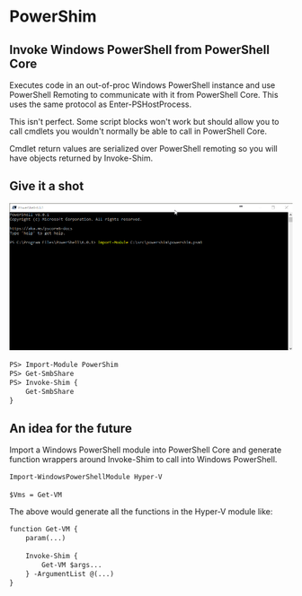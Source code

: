 # PowerShim 

## Invoke Windows PowerShell from PowerShell Core

Executes code in an out-of-proc Windows PowerShell instance and use PowerShell Remoting to communicate with it from PowerShell Core. This uses the same protocol as Enter-PSHostProcess.

This isn't perfect. Some script blocks won't work but should allow you to call cmdlets you wouldn't normally be able to call in PowerShell Core.

Cmdlet return values are serialized over PowerShell remoting so you will have objects returned by Invoke-Shim.

## Give it a shot

![](./images/powershim.gif)

```
PS> Import-Module PowerShim
PS> Get-SmbShare
PS> Invoke-Shim {
    Get-SmbShare
}
```

## An idea for the future

Import a Windows PowerShell module into PowerShell Core and generate function wrappers around Invoke-Shim to call into Windows PowerShell. 

```
Import-WindowsPowerShellModule Hyper-V 

$Vms = Get-VM 
```

The above would generate all the functions in the Hyper-V module like: 

```
function Get-VM {
    param(...)

    Invoke-Shim {
        Get-VM $args...
    } -ArgumentList @(...)
}
```


